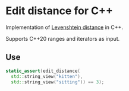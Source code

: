 # Edit distance for C++

Implementation of [Levenshtein distance](https://en.wikipedia.org/wiki/Levenshtein_distance) in C++.

Supports C++20 ranges and iterators as input.

## Use

```cpp
static_assert(edit_distance(
  std::string_view("kitten"),
  std::string_view("sitting")) == 3);
```
